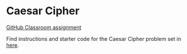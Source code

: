 # Caesar Cipher

[GitHub Classroom assignment](https://classroom.github.com/a/OpyLgLTC)

Find instructions and starter code for the Caesar Cipher problem set in [here](https://github.com/northridge-dev/caesar-cipher).
